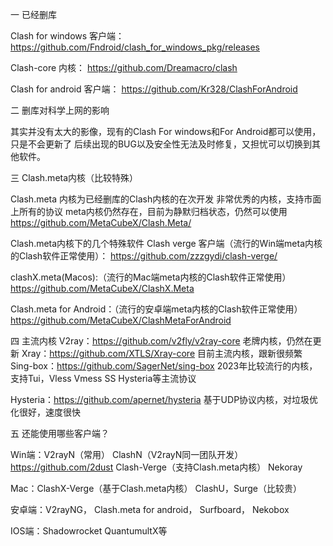 一 已经删库

Clash for windows 客户端：
https://github.com/Fndroid/clash_for_windows_pkg/releases

Clash-core 内核：
https://github.com/Dreamacro/clash

Clash for android 客户端：
https://github.com/Kr328/ClashForAndroid

二  删库对科学上网的影响 

其实并没有太大的影像，现有的Clash For windows和For Android都可以使用，只是不会更新了
后续出现的BUG以及安全性无法及时修复，又担忧可以切换到其他软件。

三 Clash.meta内核（比较特殊）

Clash.meta 内核为已经删库的Clash内核的在次开发
非常优秀的内核，支持市面上所有的协议
meta内核仍然存在，目前为静默归档状态，仍然可以使用
https://github.com/MetaCubeX/Clash.Meta/

Clash.meta内核下的几个特殊软件
Clash verge 客户端（流行的Win端meta内核的Clash软件正常使用）：
https://github.com/zzzgydi/clash-verge/

clashX.meta(Macos):（流行的Mac端meta内核的Clash软件正常使用）
https://github.com/MetaCubeX/ClashX.Meta

Clash.meta  for Android：（流行的安卓端meta内核的Clash软件正常使用）
https://github.com/MetaCubeX/ClashMetaForAndroid


四  主流内核
V2ray：https://github.com/v2fly/v2ray-core    老牌内核，仍然在更新
Xray：https://github.com/XTLS/Xray-core     目前主流内核，跟新很频繁
Sing-box：https://github.com/SagerNet/sing-box  2023年比较流行的内核，支持Tui，Vless  Vmess SS Hysteria等主流协议

Hysteria：https://github.com/apernet/hysteria       基于UDP协议内核，对垃圾优化很好，速度很快

五 还能使用哪些客户端？

Win端：V2rayN（常用） ClashN（V2rayN同一团队开发） https://github.com/2dust
Clash-Verge（支持Clash.meta内核）  Nekoray

Mac：ClashX-Verge（基于Clash.meta内核） ClashU，Surge（比较贵）

安卓端：V2rayNG，  Clash.meta for android， Surfboard，  Nekobox 
 
IOS端：Shadowrocket  QuantumultX等
